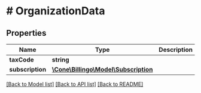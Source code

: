# # OrganizationData

## Properties

Name | Type | Description | Notes
------------ | ------------- | ------------- | -------------
**taxCode** | **string** |  | [optional]
**subscription** | [**\Cone\Billingo\Model\Subscription**](Subscription.md) |  | [optional]

[[Back to Model list]](../../README.md#models) [[Back to API list]](../../README.md#endpoints) [[Back to README]](../../README.md)
